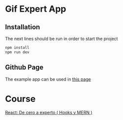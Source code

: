 # Gif Expert App

## Installation
The next lines should be run in order to start the project

```bash
npm install 
npm run dev
```

## Github Page
The example app can be used in [this page](https://joseantoniomora.github.io/gif-expert-app-v2/)

# Course
[React: De cero a experto ( Hooks y MERN )](https://www.udemy.com/course/react-cero-experto/)
